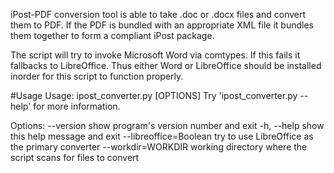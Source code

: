 iPost-PDF conversion tool is able to take .doc or .docx files and convert them to PDF. If the PDF is bundled with an appropriate XML file it bundles them together to form a compliant iPost package.

The script will try to invoke Microsoft Word via comtypes. If this fails it fallbacks to LibreOffice. Thus either Word or LibreOffice should be installed inorder for this script to function properly.

#Usage
Usage: ipost_converter.py [OPTIONS]
Try 'ipost_converter.py --help' for more information.

Options:
  --version                 show program's version number and exit
  -h, --help                show this help message and exit
  --libreoffice=Boolean     try to use LibreOffice as the primary converter
  --workdir=WORKDIR         working directory where the script scans for files to convert